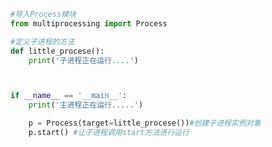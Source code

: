 
<BlogInfo id="814" title="2.创建子进程并调用" author="白日梦想猿" pv=0 read_times=0 pre_cost_time=0分12秒 category="并发编程" tag_list="['并发编程']" create_time="2020.04.28 10:11:59" update_time="2020.04.28 10:16:41" />

```python
#导入Process模块
from multiprocessing import Process

#定义子进程的方法
def little_procese():
    print('子进程正在运行....')



if __name__ == '__main__':
    print('主进程正在运行.....')

    p = Process(target=little_procese())#创建子进程实例对象
    p.start() #让子进程调用start方法进行运行
```
